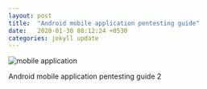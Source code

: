 ```yaml
---
layout: post
title:  "Android mobile application pentesting guide"
date:   2020-01-30 08:12:24 +0530
categories: jekyll update
---
```

![mobile application](https://github.com/janithmalinga/janithmalinga.github.io/blob/master/_images/mobileapp.jpeg)

Android mobile application pentesting guide 2
